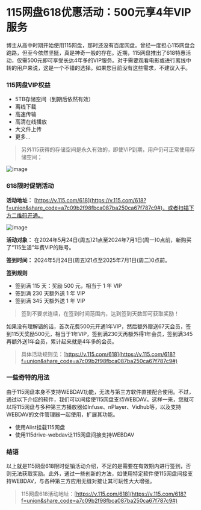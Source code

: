 # 115网盘618优惠活动：500元享4年VIP服务



博主从高中时期开始使用115网盘，那时还没有百度网盘。曾经一度担心115网盘会跑路，但至今依然坚挺，真是神奇一般的存在。近期，115网盘推出了618特惠活动，仅需500元即可享受长达4年多的VIP服务。对于需要观看电影或进行离线中转的用户来说，这是一个不错的选择。如果您目前没有这些需求，不建议入手。



### 115网盘VIP权益
- 5TB存储空间（到期后依然有效）
- 离线下载
- 高速传输
- 高清在线播放
- 大文件上传
- 更多...

> 另外115获得的存储空间是永久有效的，即使VIP到期，用户仍可正常使用存储空间；

![image](https://github.com/jarrardf965/wpvip/assets/169996945/5cbef6b3-3bb8-4398-927a-33bd88894f34)


### 618限时促销活动

**活动地址：** [https://v.115.com/618](https://v.115.com/618?f=union&share_code=a7c09b2f98fbca087ba250ca67f787c9#)，或者扫描下方二维码开通。

![image](https://github.com/jarrardf965/wpvip/assets/169996945/86704542-0447-4b18-b34c-7171c4d32703)


**活动对象：** 在2024年5月24日(周五)21点至2024年7月1日(周一)0点前，新购买了“115生活”年费VIP的账号。

**签到时间：** 2024年5月24日(周五)21点至2025年7月1日(周二)0点前。

**签到规则**
- 签到满 115 天：奖励 500 元，相当于 1 年 VIP
- 签到满 230 天额外送 1 年 VIP
- 签到满 345 天额外送 1 年 VIP

> 签到不要求连续，在签到时间范围内，达到签到天数即可获取奖励！

如果没有理解错的话，首次花费500元开通1年VIP，然后额外赠送67天会员，签到115天奖励500元，相当于1年VIP，签到满230天再额外得1年会员，签到满345再额外送1年会员，累计起来就是4年多的会员。

> 具体活动规则见：[https://v.115.com/618](https://v.115.com/618?f=union&share_code=a7c09b2f98fbca087ba250ca67f787c9#)

### 一些奇特的用法

由于115网盘本身不支持WEBDAV功能，无法与第三方软件直接配合使用。不过，通过以下介绍的软件，我们可以间接使115网盘支持WEBDAV。这样一来，您就可以将115网盘与多种第三方播放器如Infuse、nPlayer、Vidhub等，以及支持WEBDAV的文件管理器一起使用，扩展其功能。

- 使用Alist挂载115网盘
- 使用115drive-webdav让115网盘间接支持WEBDAV

### 结语

以上就是115网盘618限时促销活动介绍，不足的是需要在有效期内进行签到，否则无法获取奖励。此外，通过一些创新的方法，如使用特定软件使115网盘间接支持WEBDAV，与各种第三方应用无缝对接让其可玩性大大增强。

> 115网盘618活动地址：[https://v.115.com/618](https://v.115.com/618?f=union&share_code=a7c09b2f98fbca087ba250ca67f787c9#)

